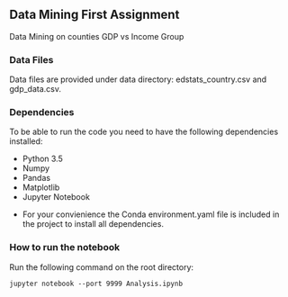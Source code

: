 ## Data Mining First Assignment
Data Mining on counties GDP vs Income Group

### Data Files
Data files are provided under data directory: edstats_country.csv and gdp_data.csv.

### Dependencies
To be able to run the code you need to have the following dependencies installed:
* Python 3.5
* Numpy
* Pandas
* Matplotlib
* Jupyter Notebook

- For your convienience the Conda environment.yaml file is included in the project to install all dependencies.


### How to run the notebook
Run the following command on the root directory:

``` script
jupyter notebook --port 9999 Analysis.ipynb
```

